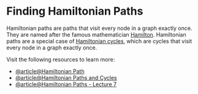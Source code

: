 # Finding Hamiltonian Paths

Hamiltonian paths are paths that visit every node in a graph exactly once. They are named after the famous mathematician [Hamilton](https://en.wikipedia.org/wiki/William_Rowan_Hamilton). Hamiltonian paths are a special case of [Hamiltonian cycles](https://en.wikipedia.org/wiki/Hamiltonian_cycle), which are cycles that visit every node in a graph exactly once.

Visit the following resources to learn more:

- [@article@Hamiltonian Path](https://www.hackerearth.com/practice/algorithms/graphs/hamiltonian-path/tutorial/)
- [@article@Hamiltonian Paths and Cycles](https://medium.com/stamatics-iit-kanpur/hamiltonian-paths-and-cycles-4f233bfbc53a)
- [@article@Hamiltonian Paths - Lecture 7](https://people.csail.mit.edu/virgi/6.s078/lecture17.pdf)

